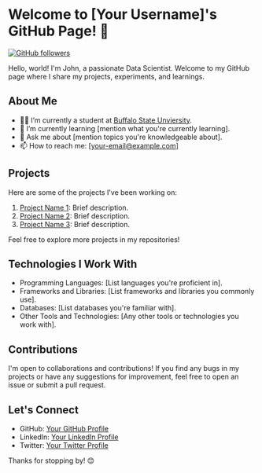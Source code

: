 # Welcome to [Your Username]'s GitHub Page! 👋

[![GitHub followers](https://img.shields.io/github/followers/your-username?style=social)](https://github.com/england-dsa)

Hello, world! I'm John, a passionate Data Scientist. Welcome to my GitHub page where I share my projects, experiments, and learnings.

## About Me

- 👨‍💻 I’m currently a student at [Buffalo State Unviersity](https://suny.buffalostate.edu/).
- 🌱 I’m currently learning [mention what you're currently learning].
- 💬 Ask me about [mention topics you're knowledgeable about].
- 📫 How to reach me: [your-email@example.com]

## Projects

Here are some of the projects I've been working on:

1. [Project Name 1](link-to-project-1): Brief description.
2. [Project Name 2](link-to-project-2): Brief description.
3. [Project Name 3](link-to-project-3): Brief description.

Feel free to explore more projects in my repositories!

## Technologies I Work With

- Programming Languages: [List languages you're proficient in].
- Frameworks and Libraries: [List frameworks and libraries you commonly use].
- Databases: [List databases you're familiar with].
- Other Tools and Technologies: [Any other tools or technologies you work with].

## Contributions

I'm open to collaborations and contributions! If you find any bugs in my projects or have any suggestions for improvement, feel free to open an issue or submit a pull request.

## Let's Connect

- GitHub: [Your GitHub Profile](https://github.com/your-username)
- LinkedIn: [Your LinkedIn Profile](https://www.linkedin.com/in/your-linkedin/)
- Twitter: [Your Twitter Profile](https://twitter.com/your-twitter)

Thanks for stopping by! 😊
